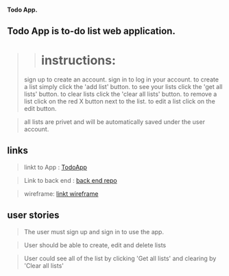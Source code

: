  #### Todo App.
 ##  Todo App is to-do list web application.
  >>#  instructions:
  > sign up to create an account.
  > sign in to log in your account.
  > to create a list simply click the 'add list' button.
  > to see your lists click the 'get all lists' button.
  > to clear lists click the 'clear all lists' button.
  > to remove a list click on the red X button next to the list.
  > to edit a list click on the edit button.

  > all lists are privet and  will be automatically saved under the user account.



## links

> linkt to App : [TodoApp](https://moshiko1988.github.io/TodoApp-frontend/)

> Link to back end : [back end repo](https://github.com/moshiko1988/TodoApp)

> wireframe: [linkt wireframe](http://imgur.com/4Bz5GON)

## user stories

> The user must sign up and sign in to use the app.

> User should be able to create, edit and delete lists

> User could see all of the list by clicking 'Get all lists'
> and clearing by 'Clear all lists'
